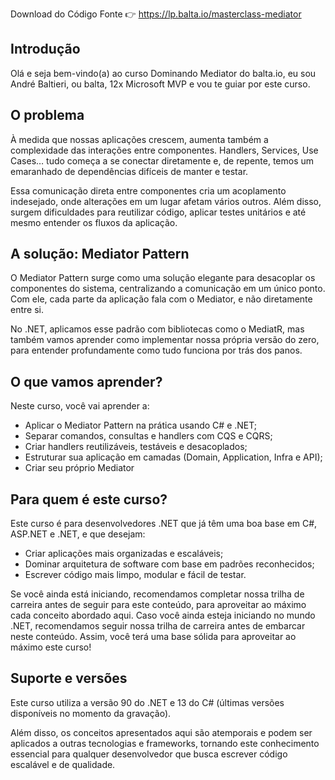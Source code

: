 Download do Código Fonte
👉 https://lp.balta.io/masterclass-mediator

## Introdução
Olá e seja bem-vindo(a) ao curso Dominando Mediator do balta.io, eu sou André Baltieri, ou balta, 12x Microsoft MVP e vou te guiar por este curso.

## O problema
À medida que nossas aplicações crescem, aumenta também a complexidade das interações entre componentes. Handlers, Services, Use Cases… tudo começa a se conectar diretamente e, de repente, temos um emaranhado de dependências difíceis de manter e testar.

Essa comunicação direta entre componentes cria um acoplamento indesejado, onde alterações em um lugar afetam vários outros. Além disso, surgem dificuldades para reutilizar código, aplicar testes unitários e até mesmo entender os fluxos da aplicação.

## A solução: Mediator Pattern
O Mediator Pattern surge como uma solução elegante para desacoplar os componentes do sistema, centralizando a comunicação em um único ponto. Com ele, cada parte da aplicação fala com o Mediator, e não diretamente entre si.

No .NET, aplicamos esse padrão com bibliotecas como o MediatR, mas também vamos aprender como implementar nossa própria versão do zero, para entender profundamente como tudo funciona por trás dos panos.

## O que vamos aprender?
Neste curso, você vai aprender a:
- Aplicar o Mediator Pattern na prática usando C# e .NET;
- Separar comandos, consultas e handlers com CQS e CQRS;
- Criar handlers reutilizáveis, testáveis e desacoplados;
- Estruturar sua aplicação em camadas (Domain, Application, Infra e API);
- Criar seu próprio Mediator

## Para quem é este curso?
Este curso é para desenvolvedores .NET que já têm uma boa base em C#, ASP.NET e .NET, e que desejam:
- Criar aplicações mais organizadas e escaláveis;
- Dominar arquitetura de software com base em padrões reconhecidos;
- Escrever código mais limpo, modular e fácil de testar.

Se você ainda está iniciando, recomendamos completar nossa trilha de carreira antes de seguir para este conteúdo, para aproveitar ao máximo cada conceito abordado aqui.
Caso você ainda esteja iniciando no mundo .NET, recomendamos seguir nossa trilha de carreira antes de embarcar neste conteúdo. Assim, você terá uma base sólida para aproveitar ao máximo este curso!

## Suporte e versões
Este curso utiliza a versão 90 do .NET e 13 do C# (últimas versões disponíveis no momento da gravação).

Além disso, os conceitos apresentados aqui são atemporais e podem ser aplicados a outras tecnologias e frameworks, tornando este conhecimento essencial para qualquer desenvolvedor que busca escrever código escalável e de qualidade.
